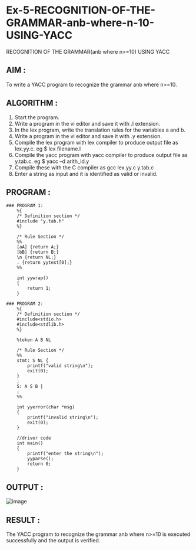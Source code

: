 # Ex-5-RECOGNITION-OF-THE-GRAMMAR-anb-where-n-10-USING-YACC

RECOGNITION OF THE GRAMMAR(anb where n>=10) USING YACC

## AIM :

To write a YACC program to recognize the grammar anb where n>=10.

## ALGORITHM :

1.	Start the program.
2.	Write a program in the vi editor and save it with .l extension.
3.	In the lex program, write the translation rules for the variables a and b.
4.	Write a program in the vi editor and save it with .y extension.
5.	Compile the lex program with lex compiler to produce output file as lex.yy.c. eg $ lex filename.l
6.	Compile the yacc program with yacc compiler to produce output file as y.tab.c. eg $ yacc –d arith_id.y
7.	Compile these with the C compiler as gcc lex.yy.c y.tab.c
8.	Enter a string as input and it is identified as valid or invalid.

## PROGRAM :

```
### PROGRAM 1:
    %{
    /* Definition section */
    #include "y.tab.h"
    %}
    
    /* Rule Section */
    %%
    [aA] {return A;}
    [bB] {return B;}
    \n {return NL;}
    . {return yytext[0];}
    %%
    
    int yywrap()
    {
        return 1;
    }

### PROGRAM 2:
    %{
    /* Definition section */
    #include<stdio.h>
    #include<stdlib.h>
    %}
    
    %token A B NL
    
    /* Rule Section */
    %%
    stmt: S NL { 
        printf("valid string\n");
        exit(0); 
    }
    ;
    S: A S B |
    ;
    %%
    
    int yyerror(char *msg)
    {
        printf("invalid string\n"); 
        exit(0);
    }
    
    //driver code 
    int main()
    {
        printf("enter the string\n"); 
        yyparse();
        return 0;
    }
```
## OUTPUT :

![image](https://github.com/user-attachments/assets/d68f5395-ca5c-4e0b-901e-3f8b38e7560f)


## RESULT :

The YACC program to recognize the grammar anb where n>=10 is executed successfully and the output is verified.
